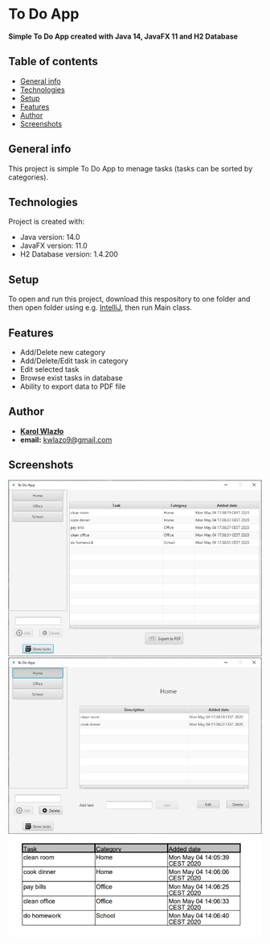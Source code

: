 # To Do App
**Simple To Do App created with Java 14, JavaFX 11 and H2 Database**
## Table of contents
* [General info](#general-info)
* [Technologies](#technologies)
* [Setup](#setup)
* [Features](#features)
* [Author](#author)
* [Screenshots](#screenshots)

## General info
This project is simple To Do App to menage tasks (tasks can be sorted by categories).

## Technologies
Project is created with:
* Java version: 14.0
* JavaFX version: 11.0
* H2 Database version: 1.4.200

## Setup
To open and run this project, download this respository to one folder and then open folder using e.g. [IntelliJ](https://www.jetbrains.com/idea/), then run Main class.

## Features
* Add/Delete new category
* Add/Delete/Edit task in category
* Edit selected task
* Browse exist tasks in database
* Ability to export data to PDF file

## Author
* **[Karol Wlazło](https://github.com/wlazlok
)**
* **email:** kwlazo9@gmail.com

## Screenshots
![Main screen](./images/mainScreen.PNG)
![Example screen](./images/exampleWindow.PNG)
![PDF file](./images/pdfFile.PNG)

